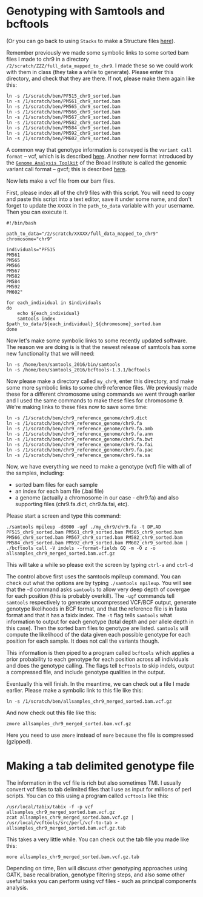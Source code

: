 # Genotyping with Samtools and bcftools

(Or you can go back to using `Stacks` to make a Structure files [here](https://github.com/evansbenj/BIO720/blob/master/7_Stacks_and_Structure.md)).

Remember previously we made some symbolic links to some sorted bam files I made to chr9 in a directory `/2/scratch/ZZZ/full_data_mapped_to_chr9`.  I made these so we could work with them in class (they take a while to generate). Please enter this directory, and check that they are there.  If not, please make them again like this:
```
ln -s /1/scratch/ben/PF515_chr9_sorted.bam
ln -s /1/scratch/ben/PM561_chr9_sorted.bam
ln -s /1/scratch/ben/PM565_chr9_sorted.bam
ln -s /1/scratch/ben/PM566_chr9_sorted.bam
ln -s /1/scratch/ben/PM567_chr9_sorted.bam
ln -s /1/scratch/ben/PM582_chr9_sorted.bam
ln -s /1/scratch/ben/PM584_chr9_sorted.bam
ln -s /1/scratch/ben/PM592_chr9_sorted.bam
ln -s /1/scratch/ben/PM602_chr9_sorted.bam
```

A common way that genotype information is conveyed is the `variant call format` – vcf, which is is described [here](https://en.wikipedia.org/wiki/Variant_Call_Format). Another new format introduced by the [`Genome Analysis Toolkit`](https://software.broadinstitute.org/gatk/) of the Broad Institute is called the genomic variant call format – gvcf; this is described [here](http://gatkforums.broadinstitute.org/gatk/discussion/4017/what-is-a-gvcf-and-how-is-it-different-from-a-regular-vcf).

Now lets make a vcf file from our bam files.

First, please index all of the chr9 files with this script. You will need to copy and paste this script into a text editor, save it under some name, and don't forget to update the `XXXXX` in the `path_to_data` variable with your username.  Then you can execute it.

```
#!/bin/bash                                                                                            

path_to_data="/2/scratch/XXXXX/full_data_mapped_to_chr9"
chromosome="chr9"

individuals="PF515                                                                                     
PM561                                                                                                  
PM565                                                                                                  
PM566                                                                                                  
PM567                                                                                                  
PM582                                                                                                  
PM584                                                                                                  
PM592                                                                                                  
PM602"

for each_individual in $individuals
do
    echo ${each_individual}
    samtools index $path_to_data/${each_individual}_${chromosome}_sorted.bam
done
```

Now let's make some symbolic links to some recently updated software. The reason we are doing is is that the newest release of samtools has some new functionality that we will need:

```
ln -s /home/ben/samtools_2016/bin/samtools
ln -s /home/ben/samtools_2016/bcftools-1.3.1/bcftools
```


Now please make a directory called `my_chr9`, enter this directory, and make some more symbolic links to some chr9 reference files. We previously made these for a different chromosome using commands we went through earlier and I used the same commands to make these files for chromosome 9.  We're making links to these files now to save some time:

```
ln -s /1/scratch/ben/chr9_reference_genome/chr9.dict
ln -s /1/scratch/ben/chr9_reference_genome/chr9.fa
ln -s /1/scratch/ben/chr9_reference_genome/chr9.fa.amb
ln -s /1/scratch/ben/chr9_reference_genome/chr9.fa.ann
ln -s /1/scratch/ben/chr9_reference_genome/chr9.fa.bwt
ln -s /1/scratch/ben/chr9_reference_genome/chr9.fa.fai
ln -s /1/scratch/ben/chr9_reference_genome/chr9.fa.pac
ln -s /1/scratch/ben/chr9_reference_genome/chr9.fa.sa
```


Now, we have everything we need to make a genotype (vcf) file with all of the samples, including:
* sorted bam files for each sample
* an index for each bam file (.bai file)
* a genome (actually a chromosome in our case - chr9.fa) and also supporting files (chr9.fa.dict, chr9.fa.fai, etc).

Please start a screen and type this command:

```
./samtools mpileup -d8000 -ugf ./my_chr9/chr9.fa -t DP,AD PF515_chr9_sorted.bam PM561_chr9_sorted.bam PM565_chr9_sorted.bam PM566_chr9_sorted.bam PM567_chr9_sorted.bam PM582_chr9_sorted.bam PM584_chr9_sorted.bam PM592_chr9_sorted.bam PM602_chr9_sorted.bam | ./bcftools call -V indels --format-fields GQ -m -O z -o allsamples_chr9_merged_sorted.bam.vcf.gz

```
This will take a while so please exit the screen by typing `ctrl-a` and `ctrl-d`

The control above first uses the samtools mpileup command. You can check out what the options are by typing `./samtools mpileup`.  You will see that the -d command asks `samtools` to allow very deep depth of covergae for each position (this is probably overkill). The `-ugf` commands tell `samtools` respectively to generate uncompressed VCF/BCF output, generate genotype likelihoods in BCF format, and that the reference file is in fasta format and that it has a faidx index. The `-t` flag tells `samtools` what information to output for each genotype (total depth and per allele depth in this case). Then the sorted bam files to genotype are listed. `samtools` will compute the likelihood of the data given each possible genotype for each position for each sample.  It does not call the variants though. 

This information is then piped to a program called `bcftools` which applies a prior probability to each genotype for each position across all individuals and does the genotype calling. The flags tell `bcftools` to skip indels, output a compressed file, and include genotype qualities in the output. 

Eventually this will finish. In the meantime, we can check out a file I made earlier.  Please make a symbolic link to this file like this:

```
ln -s /1/scratch/ben/allsamples_chr9_merged_sorted.bam.vcf.gz
```

And now check out this file like this:

```
zmore allsamples_chr9_merged_sorted.bam.vcf.gz

```

Here you need to use `zmore` instead of `more` because the file is compressed (gzipped).

# Making a tab delimited genotype file

The information in the vcf file is rich but also sometimes TMI. I usually convert vcf files to tab delimited files that I use as input for millions of perl scripts.  You can co this using a program called `vcftools` like this:

```
/usr/local/tabix/tabix -f -p vcf allsamples_chr9_merged_sorted.bam.vcf.gz
zcat allsamples_chr9_merged_sorted.bam.vcf.gz | /usr/local/vcftools/src/perl/vcf-to-tab > allsamples_chr9_merged_sorted.bam.vcf.gz.tab
```
 
 This takes a very little while. You can check out the tab file you made like this:
 
 ```
 more allsamples_chr9_merged_sorted.bam.vcf.gz.tab
 ```

Depending on time, Ben will discuss other genotyping approaches using GATK, base recalibration, genotype filtering steps, and also some other useful tasks you can perform using vcf files - such as principal components analysis.

